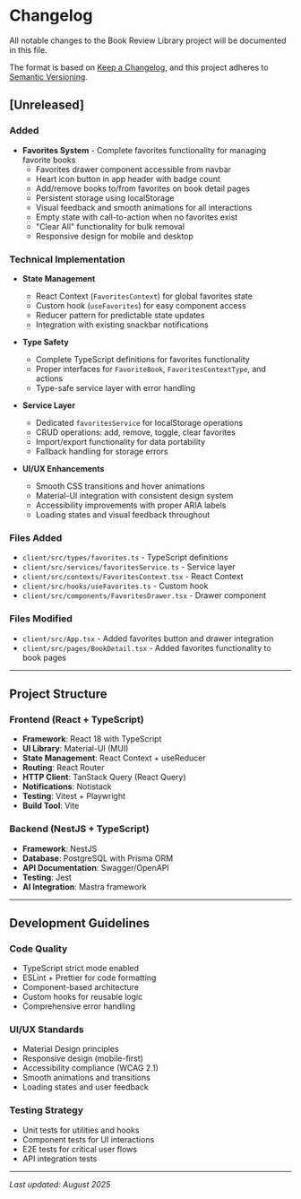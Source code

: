 # Changelog

All notable changes to the Book Review Library project will be documented in this file.

The format is based on [Keep a Changelog](https://keepachangelog.com/en/1.0.0/),
and this project adheres to [Semantic Versioning](https://semver.org/spec/v2.0.0.html).

## [Unreleased]

### Added

- **Favorites System** - Complete favorites functionality for managing favorite books
  - Favorites drawer component accessible from navbar
  - Heart icon button in app header with badge count
  - Add/remove books to/from favorites on book detail pages
  - Persistent storage using localStorage
  - Visual feedback and smooth animations for all interactions
  - Empty state with call-to-action when no favorites exist
  - "Clear All" functionality for bulk removal
  - Responsive design for mobile and desktop

### Technical Implementation

- **State Management**

  - React Context (`FavoritesContext`) for global favorites state
  - Custom hook (`useFavorites`) for easy component access
  - Reducer pattern for predictable state updates
  - Integration with existing snackbar notifications

- **Type Safety**

  - Complete TypeScript definitions for favorites functionality
  - Proper interfaces for `FavoriteBook`, `FavoritesContextType`, and actions
  - Type-safe service layer with error handling

- **Service Layer**

  - Dedicated `favoritesService` for localStorage operations
  - CRUD operations: add, remove, toggle, clear favorites
  - Import/export functionality for data portability
  - Fallback handling for storage errors

- **UI/UX Enhancements**
  - Smooth CSS transitions and hover animations
  - Material-UI integration with consistent design system
  - Accessibility improvements with proper ARIA labels
  - Loading states and visual feedback throughout

### Files Added

- `client/src/types/favorites.ts` - TypeScript definitions
- `client/src/services/favoritesService.ts` - Service layer
- `client/src/contexts/FavoritesContext.tsx` - React Context
- `client/src/hooks/useFavorites.ts` - Custom hook
- `client/src/components/FavoritesDrawer.tsx` - Drawer component

### Files Modified

- `client/src/App.tsx` - Added favorites button and drawer integration
- `client/src/pages/BookDetail.tsx` - Added favorites functionality to book pages

---

## Project Structure

### Frontend (React + TypeScript)

- **Framework**: React 18 with TypeScript
- **UI Library**: Material-UI (MUI)
- **State Management**: React Context + useReducer
- **Routing**: React Router
- **HTTP Client**: TanStack Query (React Query)
- **Notifications**: Notistack
- **Testing**: Vitest + Playwright
- **Build Tool**: Vite

### Backend (NestJS + TypeScript)

- **Framework**: NestJS
- **Database**: PostgreSQL with Prisma ORM
- **API Documentation**: Swagger/OpenAPI
- **Testing**: Jest
- **AI Integration**: Mastra framework

---

## Development Guidelines

### Code Quality

- TypeScript strict mode enabled
- ESLint + Prettier for code formatting
- Component-based architecture
- Custom hooks for reusable logic
- Comprehensive error handling

### UI/UX Standards

- Material Design principles
- Responsive design (mobile-first)
- Accessibility compliance (WCAG 2.1)
- Smooth animations and transitions
- Loading states and user feedback

### Testing Strategy

- Unit tests for utilities and hooks
- Component tests for UI interactions
- E2E tests for critical user flows
- API integration tests

---

_Last updated: August 2025_
